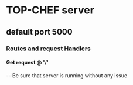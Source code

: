 # TOP-CHEF server
## default port 5000

### Routes and request Handlers
#### Get request @ '/'
  -- Be sure that server is running without any issue 
